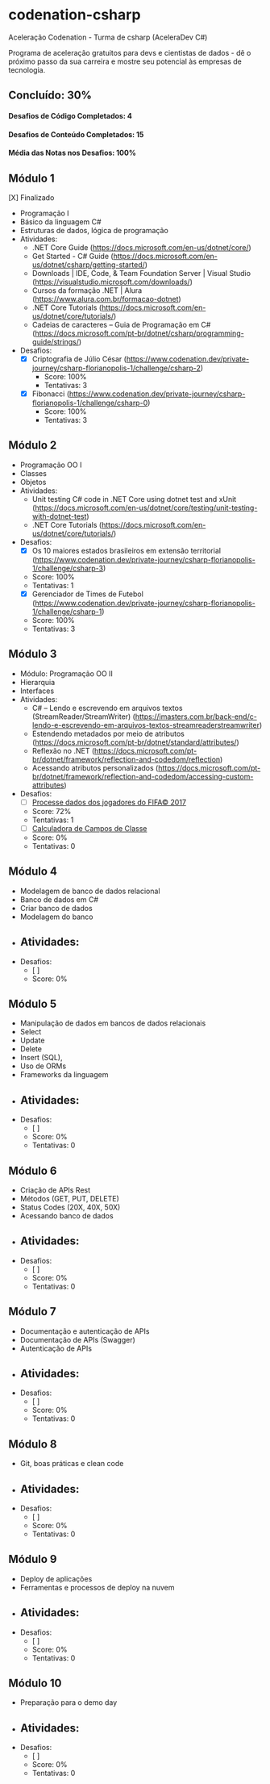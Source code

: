 # codenation-csharp
Aceleração Codenation - Turma de csharp (AceleraDev C#)

Programa de aceleração gratuitos para devs e cientistas de dados - dê o próximo passo da sua carreira e mostre seu potencial às empresas de tecnologia.

## Concluído: 30%

#### Desafios de Código Completados: 4
#### Desafios de Conteúdo Completados: 15
#### Média das Notas nos Desafios: 100%

## Módulo 1 
[X] Finalizado
- Programação I
- Básico da linguagem C#
- Estruturas de dados, lógica de programação
- Atividades:
  - .NET Core Guide (https://docs.microsoft.com/en-us/dotnet/core/)
  - Get Started - C# Guide (https://docs.microsoft.com/en-us/dotnet/csharp/getting-started/)
  - Downloads | IDE, Code, & Team Foundation Server | Visual Studio (https://visualstudio.microsoft.com/downloads/)
  - Cursos da formação .NET | Alura (https://www.alura.com.br/formacao-dotnet)
  - .NET Core Tutorials (https://docs.microsoft.com/en-us/dotnet/core/tutorials/)
  - Cadeias de caracteres – Guia de Programação em C# (https://docs.microsoft.com/pt-br/dotnet/csharp/programming-guide/strings/)
- Desafios:
  - [X] Criptografia de Júlio César (https://www.codenation.dev/private-journey/csharp-florianopolis-1/challenge/csharp-2)
    - Score: 100%
	- Tentativas: 3
  - [X] Fibonacci (https://www.codenation.dev/private-journey/csharp-florianopolis-1/challenge/csharp-0)
    - Score: 100%
	- Tentativas: 3

## Módulo 2 
- Programação OO I
- Classes
- Objetos
- Atividades:
  - Unit testing C# code in .NET Core using dotnet test and xUnit (https://docs.microsoft.com/en-us/dotnet/core/testing/unit-testing-with-dotnet-test)
  - .NET Core Tutorials (https://docs.microsoft.com/en-us/dotnet/core/tutorials/)
- Desafios:
  - [X] Os 10 maiores estados brasileiros em extensão territorial (https://www.codenation.dev/private-journey/csharp-florianopolis-1/challenge/csharp-3)
   - Score: 100%
   - Tentativas: 1
  - [X] Gerenciador de Times de Futebol (https://www.codenation.dev/private-journey/csharp-florianopolis-1/challenge/csharp-1)
   - Score: 100%
   - Tentativas: 3

## Módulo 3
- Módulo: Programação OO II
- Hierarquia
- Interfaces
- Atividades:
  - C# – Lendo e escrevendo em arquivos textos (StreamReader/StreamWriter) (https://imasters.com.br/back-end/c-lendo-e-escrevendo-em-arquivos-textos-streamreaderstreamwriter)
  - Estendendo metadados por meio de atributos (https://docs.microsoft.com/pt-br/dotnet/standard/attributes/)
  - Reflexão no .NET (https://docs.microsoft.com/pt-br/dotnet/framework/reflection-and-codedom/reflection)
  - Acessando atributos personalizados (https://docs.microsoft.com/pt-br/dotnet/framework/reflection-and-codedom/accessing-custom-attributes)
- Desafios:
  - [ ] [Processe dados dos jogadores do FIFA© 2017](https://www.codenation.dev/private-journey/csharp-florianopolis-1/challenge/csharp-4)
   - Score: 72%
   - Tentativas: 1
  - [ ] [Calculadora de Campos de Classe](https://www.codenation.dev/private-journey/csharp-florianopolis-1/challenge/csharp-6)
   - Score: 0%
   - Tentativas: 0
   
## Módulo 4
- Modelagem de banco de dados relacional
- Banco de dados em C#
- Criar banco de dados
- Modelagem do banco
- Atividades:
  - 
- Desafios:
  - [ ] 
   - Score: 0%

## Módulo 5
- Manipulação de dados em bancos de dados relacionais
- Select
- Update 
- Delete 
- Insert (SQL), 
- Uso de ORMs 
- Frameworks da linguagem
- Atividades:
  - 
- Desafios:
  - [ ] 
   - Score: 0%
   - Tentativas: 0

## Módulo 6
- Criação de APIs Rest
- Métodos (GET, PUT, DELETE)	
- Status Codes (20X, 40X, 50X)
- Acessando banco de dados
- Atividades:
  - 
- Desafios:
  - [ ] 
   - Score: 0%
   - Tentativas: 0

## Módulo 7 
- Documentação e autenticação de APIs
- Documentação de APIs (Swagger) 
- Autenticação de APIs
- Atividades:
  - 
- Desafios:
  - [ ] 
   - Score: 0%
   - Tentativas: 0

## Módulo 8 
- Git, boas práticas e clean code
- Atividades:
  - 
- Desafios:
  - [ ] 
   - Score: 0%
   - Tentativas: 0

## Módulo 9
- Deploy de aplicações
- Ferramentas e processos de deploy na nuvem
- Atividades:
  - 
- Desafios:
  - [ ] 
   - Score: 0%
   - Tentativas: 0

## Módulo 10
- Preparação para o demo day  
- Atividades:
  - 
- Desafios:
  - [ ] 
   - Score: 0%
   - Tentativas: 0
